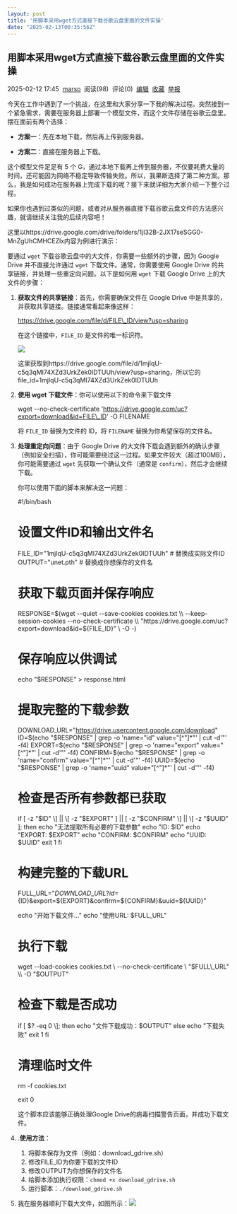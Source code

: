 ```yaml
---
layout: post
title: '用脚本采用wget方式直接下载谷歌云盘里面的文件实操'
date: "2025-02-13T00:35:56Z"
---
```

用脚本采用wget方式直接下载谷歌云盘里面的文件实操
--------------------------

2025-02-12 17:45  [marso](https://www.cnblogs.com/marso)  阅读(98)  评论(0)  [编辑](https://i.cnblogs.com/EditPosts.aspx?postid=18711938)  [收藏](javascript:void\(0\))  [举报](javascript:void\(0\))

今天在工作中遇到了一个挑战，在这里和大家分享一下我的解决过程。突然接到一个紧急需求，需要在服务器上部署一个模型文件，而这个文件存储在谷歌云盘里。摆在面前有两个选择：

*   **方案一**：先在本地下载，然后再上传到服务器。

*   **方案二**：直接在服务器上下载。

这个模型文件足足有 5 个 G，通过本地下载再上传到服务器，不仅要耗费大量的时间，还可能因为网络不稳定导致传输失败。所以，我果断选择了第二种方案。那么，我是如何成功在服务器上完成下载的呢？接下来就详细为大家介绍一下整个过程。

如果你也遇到过类似的问题，或者对从服务器直接下载谷歌云盘文件的方法感兴趣，就请继续关注我的后续内容吧！

这里以https://drive.google.com/drive/folders/1jI32B-2JX17seSGG0-MnZgUhCMHCEZlx内容为例进行演示：

要通过 `wget` 下载谷歌云盘中的大文件，你需要一些额外的步骤，因为 Google Drive 并不直接允许通过 `wget` 下载文件。通常，你需要使用 Google Drive 的共享链接，并处理一些重定向问题。以下是如何用 `wget` 下载 Google Drive 上的大文件的步骤：

1.  **获取文件的共享链接**：首先，你需要确保文件在 Google Drive 中是共享的，并获取共享链接。链接通常看起来像这样：
    
    https://drive.google.com/file/d/FILE\_ID/view?usp=sharing
    
    在这个链接中，`FILE_ID` 是文件的唯一标识符。
    
    ![](https://img2024.cnblogs.com/blog/579870/202502/579870-20250212173651238-288142275.png)
    
    这里获取到https://drive.google.com/file/d/1mjIqU-c5q3qMI74XZd3UrkZek0IDTUUh/view?usp=sharing，所以它的file\_id=1mjIqU-c5q3qMI74XZd3UrkZek0IDTUUh
    
2.  **使用 wget 下载文件**：你可以使用以下的命令来下载文件
    
    wget --no-check-certificate 'https://drive.google.com/uc?export=download&id=FILE\_ID' -O FILENAME
    
    将 `FILE_ID` 替换为文件的 ID，将 `FILENAME` 替换为你希望保存的文件名。
    
3.  **处理重定向问题**：由于 Google Drive 的大文件下载会遇到额外的确认步骤（例如安全扫描），你可能需要绕过这一过程。如果文件较大（超过100MB），你可能需要通过 `wget` 先获取一个确认文件（通常是 `confirm`），然后才会继续下载。
    
    你可以使用下面的脚本来解决这一问题：
    
    #!/bin/bash
    
    # 设置文件ID和输出文件名
    FILE\_ID="1mjIqU-c5q3qMI74XZd3UrkZek0IDTUUh"   # 替换成实际文件ID
    OUTPUT="unet.pth"        # 替换成你想保存的文件名
    
    # 获取下载页面并保存响应
    RESPONSE=$(wget --quiet --save-cookies cookies.txt \\
        --keep-session-cookies --no-check-certificate \\
        "https://drive.google.com/uc?export=download&id=${FILE\_ID}" \\
        -O -)
    
    # 保存响应以供调试
    echo "$RESPONSE" > response.html
    
    # 提取完整的下载参数
    DOWNLOAD\_URL="https://drive.usercontent.google.com/download"
    ID=$(echo "$RESPONSE" | grep -o 'name="id" value="\[^"\]\*"' | cut -d'"' -f4)
    EXPORT=$(echo "$RESPONSE" | grep -o 'name="export" value="\[^"\]\*"' | cut -d'"' -f4)
    CONFIRM=$(echo "$RESPONSE" | grep -o 'name="confirm" value="\[^"\]\*"' | cut -d'"' -f4)
    UUID=$(echo "$RESPONSE" | grep -o 'name="uuid" value="\[^"\]\*"' | cut -d'"' -f4)
    
    # 检查是否所有参数都已获取
    if \[ -z "$ID" \] || \[ -z "$EXPORT" \] || \[ -z "$CONFIRM" \] || \[ -z "$UUID" \]; then
        echo "无法提取所有必要的下载参数"
        echo "ID: $ID"
        echo "EXPORT: $EXPORT"
        echo "CONFIRM: $CONFIRM"
        echo "UUID: $UUID"
        exit 1
    fi
    
    # 构建完整的下载URL
    FULL\_URL="${DOWNLOAD\_URL}?id=${ID}&export=${EXPORT}&confirm=${CONFIRM}&uuid=${UUID}"
    
    echo "开始下载文件..."
    echo "使用URL: $FULL\_URL"
    
    # 执行下载
    wget --load-cookies cookies.txt \\
        --no-check-certificate \\
        "$FULL\_URL" \\
        -O "$OUTPUT"
    
    # 检查下载是否成功
    if \[ $? -eq 0 \]; then
        echo "文件下载成功：$OUTPUT"
    else
        echo "下载失败"
        exit 1
    fi
    
    # 清理临时文件
    rm -f cookies.txt
    
    exit 0
    
    这个脚本应该能够正确处理Google Drive的病毒扫描警告页面，并成功下载文件。
    
4.  .**使用方法**：
    
    1.  将脚本保存为文件（例如：download\_gdrive.sh）
    2.  修改FILE\_ID为你要下载的文件ID
    3.  修改OUTPUT为你想保存的文件名
    4.  给脚本添加执行权限：`chmod +x download_gdrive.sh`
    5.  运行脚本：`./download_gdrive.sh`
5.  我在服务器顺利下载大文件，如图所示：![](https://img2024.cnblogs.com/blog/579870/202502/579870-20250212174659307-1710845348.png)